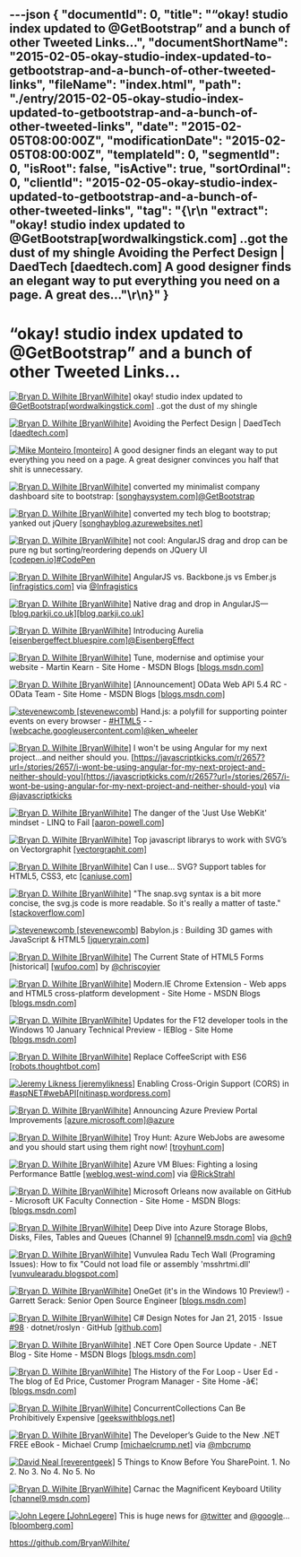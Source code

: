 ---json
{
  "documentId": 0,
  "title": "“okay! studio index updated to @GetBootstrap” and a bunch of other Tweeted Links…",
  "documentShortName": "2015-02-05-okay-studio-index-updated-to-getbootstrap-and-a-bunch-of-other-tweeted-links",
  "fileName": "index.html",
  "path": "./entry/2015-02-05-okay-studio-index-updated-to-getbootstrap-and-a-bunch-of-other-tweeted-links",
  "date": "2015-02-05T08:00:00Z",
  "modificationDate": "2015-02-05T08:00:00Z",
  "templateId": 0,
  "segmentId": 0,
  "isRoot": false,
  "isActive": true,
  "sortOrdinal": 0,
  "clientId": "2015-02-05-okay-studio-index-updated-to-getbootstrap-and-a-bunch-of-other-tweeted-links",
  "tag": "{\r\n  \"extract\": \"okay! studio index updated to @GetBootstrap[wordwalkingstick.com]  ..got the dust of my shingle            Avoiding the Perfect Design | DaedTech [daedtech.com]        A good designer finds an elegant way to put everything you need on a page. A great des...\"\r\n}"
}
---

# “okay! studio index updated to @GetBootstrap” and a bunch of other Tweeted Links…

[<img alt="Bryan D. Wilhite [BryanWilhite]" src="https://songhay.blob.core.windows.net/shared-social-twitter/BryanWilhite.jpeg">](http://songhayblog.azurewebsites.net/ "Bryan D. Wilhite [BryanWilhite]") okay! studio index updated to [@GetBootstrap](http://twitter.com/GetBootstrap)[[wordwalkingstick.com]](http://wordwalkingstick.com/) ..got the dust of my shingle

[<img alt="Bryan D. Wilhite [BryanWilhite]" src="https://songhay.blob.core.windows.net/shared-social-twitter/BryanWilhite.jpeg">](http://songhayblog.azurewebsites.net/ "Bryan D. Wilhite [BryanWilhite]") Avoiding the Perfect Design | DaedTech [[daedtech.com]](http://www.daedtech.com/avoiding-the-perfect-design)

[<img alt="Mike Monteiro [monteiro]" src="https://songhay.blob.core.windows.net/shared-social-twitter/monteiro.jpeg">](http://mikemonteiro.com/ "Mike Monteiro [monteiro]") A good designer finds an elegant way to put everything you need on a page. A great designer convinces you half that shit is unnecessary.

[<img alt="Bryan D. Wilhite [BryanWilhite]" src="https://songhay.blob.core.windows.net/shared-social-twitter/BryanWilhite.jpeg">](http://songhayblog.azurewebsites.net/ "Bryan D. Wilhite [BryanWilhite]") converted my minimalist company dashboard site to bootstrap: [[songhaysystem.com]](http://songhaysystem.com/)[@GetBootstrap](http://twitter.com/GetBootstrap)

[<img alt="Bryan D. Wilhite [BryanWilhite]" src="https://songhay.blob.core.windows.net/shared-social-twitter/BryanWilhite.jpeg">](http://songhayblog.azurewebsites.net/ "Bryan D. Wilhite [BryanWilhite]") converted my tech blog to bootstrap; yanked out jQuery [[songhayblog.azurewebsites.net]](http://songhayblog.azurewebsites.net/)

[<img alt="Bryan D. Wilhite [BryanWilhite]" src="https://songhay.blob.core.windows.net/shared-social-twitter/BryanWilhite.jpeg">](http://songhayblog.azurewebsites.net/ "Bryan D. Wilhite [BryanWilhite]") not cool: AngularJS drag and drop can be pure ng but sorting/reordering depends on JQuery UI [[codepen.io]](http://codepen.io/rasx/pen/myBGQB)[#CodePen](http://search.twitter.com/search?q=%23CodePen)

[<img alt="Bryan D. Wilhite [BryanWilhite]" src="https://songhay.blob.core.windows.net/shared-social-twitter/BryanWilhite.jpeg">](http://songhayblog.azurewebsites.net/ "Bryan D. Wilhite [BryanWilhite]") AngularJS vs. Backbone.js vs Ember.js [[infragistics.com]](http://www.infragistics.com/community/blogs/marketing/archive/2015/01/27/angularjs-vs-backbone-js-vs-ember-js.aspx#.VNBK3AUixTE.twitter) via [@Infragistics](http://twitter.com/Infragistics)

[<img alt="Bryan D. Wilhite [BryanWilhite]" src="https://songhay.blob.core.windows.net/shared-social-twitter/BryanWilhite.jpeg">](http://songhayblog.azurewebsites.net/ "Bryan D. Wilhite [BryanWilhite]") Native drag and drop in AngularJS—[[blog.parkji.co.uk]](http://blog.ParkJi.co.uk)[[blog.parkji.co.uk]](http://blog.parkji.co.uk/2013/08/11/native-drag-and-drop-in-angularjs.html)

[<img alt="Bryan D. Wilhite [BryanWilhite]" src="https://songhay.blob.core.windows.net/shared-social-twitter/BryanWilhite.jpeg">](http://songhayblog.azurewebsites.net/ "Bryan D. Wilhite [BryanWilhite]") Introducing Aurelia [[eisenbergeffect.bluespire.com]](http://eisenbergeffect.bluespire.com/introducing-aurelia/)[@EisenbergEffect](http://twitter.com/EisenbergEffect)

[<img alt="Bryan D. Wilhite [BryanWilhite]" src="https://songhay.blob.core.windows.net/shared-social-twitter/BryanWilhite.jpeg">](http://songhayblog.azurewebsites.net/ "Bryan D. Wilhite [BryanWilhite]") Tune, modernise and optimise your website - Martin Kearn - Site Home - MSDN Blogs [[blogs.msdn.com]](http://blogs.msdn.com/b/martinkearn/archive/2015/01/29/tune-modernise-and-optimise-your-website.aspx)

[<img alt="Bryan D. Wilhite [BryanWilhite]" src="https://songhay.blob.core.windows.net/shared-social-twitter/BryanWilhite.jpeg">](http://songhayblog.azurewebsites.net/ "Bryan D. Wilhite [BryanWilhite]") [Announcement] OData Web API 5.4 RC - OData Team - Site Home - MSDN Blogs [[blogs.msdn.com]](http://blogs.msdn.com/b/odatateam/archive/2015/01/30/announcement-odata-web-api-5-4-rc.aspx)

[<img alt="stevenewcomb [stevenewcomb]" src="https://songhay.blob.core.windows.net/shared-social-twitter/stevenewcomb.jpeg">](http://www.medium.com/@stevenewcomb "stevenewcomb [stevenewcomb]") Hand.js: a polyfill for supporting pointer events on every browser - [#HTML5](http://search.twitter.com/search?q=%23HTML5) - - [[webcache.googleusercontent.com]](http://webcache.googleusercontent.com/search?cd=1&ct=clnk&gl=us&hl=en&q=cache%3AA-NX7mkXjWQJ%3Ablogs.msdn.com%2Fb%2Feternalcoding%2Farchive%2F2013%2F01%2F16%2Fhand-js-a-polyfill-for-supporting-pointer-events-on-every-browser.aspx%20)[@ken_wheeler](http://twitter.com/ken_wheeler)

[<img alt="Bryan D. Wilhite [BryanWilhite]" src="https://songhay.blob.core.windows.net/shared-social-twitter/BryanWilhite.jpeg">](http://songhayblog.azurewebsites.net/ "Bryan D. Wilhite [BryanWilhite]") I won't be using Angular for my next project...and neither should you. [https://javascriptkicks.com/r/2657?url=/stories/2657/i-wont-be-using-angular-for-my-next-project-and-neither-should-you](https://javascriptkicks.com/r/2657?url=/stories/2657/i-wont-be-using-angular-for-my-next-project-and-neither-should-you) via [@javascriptkicks](http://twitter.com/javascriptkicks)

[<img alt="Bryan D. Wilhite [BryanWilhite]" src="https://songhay.blob.core.windows.net/shared-social-twitter/BryanWilhite.jpeg">](http://songhayblog.azurewebsites.net/ "Bryan D. Wilhite [BryanWilhite]") The danger of the 'Just Use WebKit' mindset - LINQ to Fail [[aaron-powell.com]](http://www.aaron-powell.com/posts/2015-01-26-the-danger-of-the-just-use-webkit-mindset.html)

[<img alt="Bryan D. Wilhite [BryanWilhite]" src="https://songhay.blob.core.windows.net/shared-social-twitter/BryanWilhite.jpeg">](http://songhayblog.azurewebsites.net/ "Bryan D. Wilhite [BryanWilhite]") Top javascript librarys to work with SVG’s on Vectorgraphit [[vectorgraphit.com]](http://www.vectorgraphit.com/top-javascript-librarys-to-work-with-svgs/)

[<img alt="Bryan D. Wilhite [BryanWilhite]" src="https://songhay.blob.core.windows.net/shared-social-twitter/BryanWilhite.jpeg">](http://songhayblog.azurewebsites.net/ "Bryan D. Wilhite [BryanWilhite]") Can I use... SVG? Support tables for HTML5, CSS3, etc [[caniuse.com]](http://caniuse.com/#feat=svg)

[<img alt="Bryan D. Wilhite [BryanWilhite]" src="https://songhay.blob.core.windows.net/shared-social-twitter/BryanWilhite.jpeg">](http://songhayblog.azurewebsites.net/ "Bryan D. Wilhite [BryanWilhite]") "The snap.svg syntax is a bit more concise, the svg.js code is more readable. So it's really a matter of taste." [[stackoverflow.com]](http://stackoverflow.com/questions/21796872/snap-svg-vs-svg-js)

[<img alt="stevenewcomb [stevenewcomb]" src="https://songhay.blob.core.windows.net/shared-social-twitter/stevenewcomb.jpeg">](http://www.medium.com/@stevenewcomb "stevenewcomb [stevenewcomb]") Babylon.js : Building 3D games with JavaScript & HTML5 [[jqueryrain.com]](http://www.jqueryrain.com/2015/01/babylon-js-building-3d-games-javascript-html5/?utm_source=feedburner&utm_medium=feed&utm_campaign=Feed%3A+Jqueryrain+%28jQueryRain%29)

[<img alt="Bryan D. Wilhite [BryanWilhite]" src="https://songhay.blob.core.windows.net/shared-social-twitter/BryanWilhite.jpeg">](http://songhayblog.azurewebsites.net/ "Bryan D. Wilhite [BryanWilhite]") The Current State of HTML5 Forms [historical] [[wufoo.com]](http://www.wufoo.com/html5/) by [@chriscoyier](http://twitter.com/chriscoyier)

[<img alt="Bryan D. Wilhite [BryanWilhite]" src="https://songhay.blob.core.windows.net/shared-social-twitter/BryanWilhite.jpeg">](http://songhayblog.azurewebsites.net/ "Bryan D. Wilhite [BryanWilhite]") Modern.IE Chrome Extension - Web apps and HTML5 cross-platform development - Site Home - MSDN Blogs [[blogs.msdn.com]](http://blogs.msdn.com/b/web_apps_and_html5_cross-platform_development/archive/2015/01/28/modern-ie-chrome-extension.aspx)

[<img alt="Bryan D. Wilhite [BryanWilhite]" src="https://songhay.blob.core.windows.net/shared-social-twitter/BryanWilhite.jpeg">](http://songhayblog.azurewebsites.net/ "Bryan D. Wilhite [BryanWilhite]") Updates for the F12 developer tools in the Windows 10 January Technical Preview - IEBlog - Site Home [[blogs.msdn.com]](http://blogs.msdn.com/b/ie/archive/2015/01/27/updates-for-the-f12-developer-tools-in-the-windows-10-january-technical-preview.aspx)

[<img alt="Bryan D. Wilhite [BryanWilhite]" src="https://songhay.blob.core.windows.net/shared-social-twitter/BryanWilhite.jpeg">](http://songhayblog.azurewebsites.net/ "Bryan D. Wilhite [BryanWilhite]") Replace CoffeeScript with ES6 [[robots.thoughtbot.com]](https://robots.thoughtbot.com/replace-coffeescript-with-es6)

[<img alt="Jeremy Likness [jeremylikness]" src="https://songhay.blob.core.windows.net/shared-social-twitter/jeremylikness.jpeg">](http://csharperimage.jeremylikness.com/ "Jeremy Likness [jeremylikness]") Enabling Cross-Origin Support (CORS) in [#aspNET](http://search.twitter.com/search?q=%23aspNET)[#webAPI](http://search.twitter.com/search?q=%23webAPI)[[nitinasp.wordpress.com]](https://nitinasp.wordpress.com/2015/02/05/enabling-cors-in-webapi/)

[<img alt="Bryan D. Wilhite [BryanWilhite]" src="https://songhay.blob.core.windows.net/shared-social-twitter/BryanWilhite.jpeg">](http://songhayblog.azurewebsites.net/ "Bryan D. Wilhite [BryanWilhite]") Announcing Azure Preview Portal Improvements [[azure.microsoft.com]](http://azure.microsoft.com/blog/2015/01/29/announcing-azure-preview-portal-improvements/)[@azure](http://twitter.com/azure)

[<img alt="Bryan D. Wilhite [BryanWilhite]" src="https://songhay.blob.core.windows.net/shared-social-twitter/BryanWilhite.jpeg">](http://songhayblog.azurewebsites.net/ "Bryan D. Wilhite [BryanWilhite]") Troy Hunt: Azure WebJobs are awesome and you should start using them right now! [[troyhunt.com]](http://www.troyhunt.com/2015/01/azure-webjobs-are-awesome-and-you.html)

[<img alt="Bryan D. Wilhite [BryanWilhite]" src="https://songhay.blob.core.windows.net/shared-social-twitter/BryanWilhite.jpeg">](http://songhayblog.azurewebsites.net/ "Bryan D. Wilhite [BryanWilhite]") Azure VM Blues: Fighting a losing Performance Battle [[weblog.west-wind.com]](http://weblog.west-wind.com/posts/2015/Feb/01/Azure-VM-Blues-Fighting-a-losing-Performance-Battle) via [@RickStrahl](http://twitter.com/RickStrahl)

[<img alt="Bryan D. Wilhite [BryanWilhite]" src="https://songhay.blob.core.windows.net/shared-social-twitter/BryanWilhite.jpeg">](http://songhayblog.azurewebsites.net/ "Bryan D. Wilhite [BryanWilhite]") Microsoft Orleans now available on GitHub - Microsoft UK Faculty Connection - Site Home - MSDN Blogs: [[blogs.msdn.com]](http://blogs.msdn.com/b/uk_faculty_connection/archive/2015/01/28/microsoft-orleans-now-available-on-github.aspx#.VNBKhKK2pP8.twitter)

[<img alt="Bryan D. Wilhite [BryanWilhite]" src="https://songhay.blob.core.windows.net/shared-social-twitter/BryanWilhite.jpeg">](http://songhayblog.azurewebsites.net/ "Bryan D. Wilhite [BryanWilhite]") Deep Dive into Azure Storage Blobs, Disks, Files, Tables and Queues (Channel 9) [[channel9.msdn.com]](http://channel9.msdn.com/Events/Microsoft-Azure/Level-Up-Azure-IaaS-for-IT-Pros/Deep-Dive-into-Azure-Storage-Blobs-DisksFiles-Tables-and-Queues) via [@ch9](http://twitter.com/ch9)

[<img alt="Bryan D. Wilhite [BryanWilhite]" src="https://songhay.blob.core.windows.net/shared-social-twitter/BryanWilhite.jpeg">](http://songhayblog.azurewebsites.net/ "Bryan D. Wilhite [BryanWilhite]") Vunvulea Radu Tech Wall (Programing Issues): How to fix "Could not load file or assembly 'msshrtmi.dll' [[vunvulearadu.blogspot.com]](http://vunvulearadu.blogspot.com/2012/11/how-to-fix-could-not-load-file-or.html)

[<img alt="Bryan D. Wilhite [BryanWilhite]" src="https://songhay.blob.core.windows.net/shared-social-twitter/BryanWilhite.jpeg">](http://songhayblog.azurewebsites.net/ "Bryan D. Wilhite [BryanWilhite]") OneGet (it's in the Windows 10 Preview!) - Garrett Serack: Senior Open Source Engineer [[blogs.msdn.com]](http://blogs.msdn.com/b/garretts/archive/2015/01/27/oneget-and-the-windows-10-preview.aspx)

[<img alt="Bryan D. Wilhite [BryanWilhite]" src="https://songhay.blob.core.windows.net/shared-social-twitter/BryanWilhite.jpeg">](http://songhayblog.azurewebsites.net/ "Bryan D. Wilhite [BryanWilhite]") C# Design Notes for Jan 21, 2015 · Issue [#98](http://search.twitter.com/search?q=%2398) · dotnet/roslyn · GitHub [[github.com]](https://github.com/dotnet/roslyn/issues/98)

[<img alt="Bryan D. Wilhite [BryanWilhite]" src="https://songhay.blob.core.windows.net/shared-social-twitter/BryanWilhite.jpeg">](http://songhayblog.azurewebsites.net/ "Bryan D. Wilhite [BryanWilhite]") .NET Core Open Source Update - .NET Blog - Site Home - MSDN Blogs [[blogs.msdn.com]](http://blogs.msdn.com/b/dotnet/archive/2015/01/28/net-core-open-source-update.aspx)

[<img alt="Bryan D. Wilhite [BryanWilhite]" src="https://songhay.blob.core.windows.net/shared-social-twitter/BryanWilhite.jpeg">](http://songhayblog.azurewebsites.net/ "Bryan D. Wilhite [BryanWilhite]") The History of the For Loop - User Ed - The blog of Ed Price, Customer Program Manager - Site Home -â€¦ [[blogs.msdn.com]](http://blogs.msdn.com/b/user_ed/archive/2015/01/28/the-history-of-the-for-loop.aspx)

[<img alt="Bryan D. Wilhite [BryanWilhite]" src="https://songhay.blob.core.windows.net/shared-social-twitter/BryanWilhite.jpeg">](http://songhayblog.azurewebsites.net/ "Bryan D. Wilhite [BryanWilhite]") ConcurrentCollections Can Be Prohibitively Expensive [[geekswithblogs.net]](http://geekswithblogs.net/akraus1/archive/2015/01/26/161276.aspx)

[<img alt="Bryan D. Wilhite [BryanWilhite]" src="https://songhay.blob.core.windows.net/shared-social-twitter/BryanWilhite.jpeg">](http://songhayblog.azurewebsites.net/ "Bryan D. Wilhite [BryanWilhite]") The Developer’s Guide to the New .NET FREE eBook - Michael Crump [[michaelcrump.net]](http://michaelcrump.net/the-developer-s-guide-to-the-new-net-free-ebook/) via [@mbcrump](http://twitter.com/mbcrump)

[<img alt="David Neal [reverentgeek]" src="https://songhay.blob.core.windows.net/shared-social-twitter/reverentgeek.jpeg">](http://reverentgeek.com/ "David Neal [reverentgeek]") 5 Things to Know Before You SharePoint. 1. No 2. No 3. No 4. No 5. No

[<img alt="Bryan D. Wilhite [BryanWilhite]" src="https://songhay.blob.core.windows.net/shared-social-twitter/BryanWilhite.jpeg">](http://songhayblog.azurewebsites.net/ "Bryan D. Wilhite [BryanWilhite]") Carnac the Magnificent Keyboard Utility [[channel9.msdn.com]](http://channel9.msdn.com/coding4fun/blog/Carnac-the-Magnificent-Keyboard-Utility)

[<img alt="John Legere [JohnLegere]" src="https://songhay.blob.core.windows.net/shared-social-twitter/JohnLegere.jpeg">](http://instagram.com/johnlegere "John Legere [JohnLegere]") This is huge news for [@twitter](http://twitter.com/twitter) and [@google](http://twitter.com/google)... [[bloomberg.com]](http://www.bloomberg.com/news/articles/2015-02-05/twitter-said-to-reach-deal-for-tweets-in-google-search-results)

<https://github.com/BryanWilhite/>
